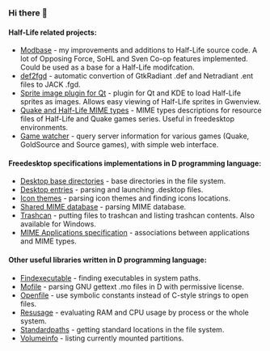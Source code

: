 ### Hi there 👋

#### Half-Life related projects:

* [Modbase](https://github.com/FreeSlave/hlsdk-xash3d) - my improvements and additions to Half-Life source code. A lot of Opposing Force, SoHL and Sven Co-op features implemented. Could be used as a base for a Half-Life modifcation.
* [def2fgd](https://github.com/FreeSlave/def2fgd) - automatic convertion of GtkRadiant .def and Netradiant .ent files to JACK .fgd.
* [Sprite image plugin for Qt](https://github.com/FreeSlave/qt-sprite-image-plugin) - plugin for Qt and KDE to load Half-Life sprites as images. Allows easy viewing of Half-Life sprites in Gwenview.
* [Quake and Half-Life MIME types](https://github.com/FreeSlave/qhl-mimetypes) - MIME types descriptions for resource files of Half-Life and Quake games series. Useful in freedesktop environments.
* [Game watcher](https://github.com/FreeSlave/gamewatcher) - query server information for various games (Quake, GoldSource and Source games), with simple web interface. 

#### Freedesktop specifications implementations in D programming language:

* [Desktop base directories](https://github.com/FreeSlave/xdgpaths) - base directories in the file system.
* [Desktop entries](https://github.com/FreeSlave/desktopfile) - parsing and launching .desktop files.
* [Icon themes](https://github.com/FreeSlave/icontheme) - parsing icon themes and finding icons locations.
* [Shared MIME database](https://github.com/FreeSlave/mime) - parsing MIME database.
* [Trashcan](https://github.com/FreeSlave/trashcan) - putting files to trashcan and listing trashcan contents. Also available for Windows.
* [MIME Applications specification](https://github.com/FreeSlave/mimeapps) - associations between applications and MIME types.

#### Other useful libraries written in D programming language:

* [Findexecutable](https://github.com/FreeSlave/findexecutable) - finding executables in system paths.
* [Mofile](https://github.com/FreeSlave/mofile) - parsing GNU gettext .mo files in D with permissive license.
* [Openfile](https://github.com/FreeSlave/openfile) - use symbolic constants instead of C-style strings to open files.
* [Resusage](https://github.com/FreeSlave/resusage) - evaluating RAM and CPU usage by process or the whole system.
* [Standardpaths](https://github.com/FreeSlave/standardpaths) - getting standard locations in the file system.
* [Volumeinfo](https://github.com/FreeSlave/volumeinfo) - listing currently mounted partitions.


<!--
**FreeSlave/FreeSlave** is a ✨ _special_ ✨ repository because its `README.md` (this file) appears on your GitHub profile.

Here are some ideas to get you started:

- 🔭 I’m currently working on ...
- 🌱 I’m currently learning ...
- 👯 I’m looking to collaborate on ...
- 🤔 I’m looking for help with ...
- 💬 Ask me about ...
- 📫 How to reach me: ...
- 😄 Pronouns: ...
- ⚡ Fun fact: ...
-->
